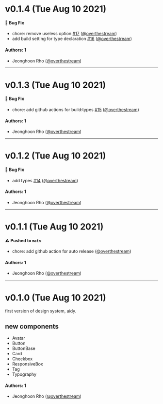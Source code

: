 # v0.1.4 (Tue Aug 10 2021)

#### 🐛 Bug Fix

- chore: remove useless option [#17](https://github.com/overthestream/aidy/pull/17) ([@overthestream](https://github.com/overthestream))
- add build setting for type declaration [#16](https://github.com/overthestream/aidy/pull/16) ([@overthestream](https://github.com/overthestream))

#### Authors: 1

- Jeonghoon Rho ([@overthestream](https://github.com/overthestream))

---

# v0.1.3 (Tue Aug 10 2021)

#### 🐛 Bug Fix

- chore: add github actions for build:types [#15](https://github.com/overthestream/aidy/pull/15) ([@overthestream](https://github.com/overthestream))

#### Authors: 1

- Jeonghoon Rho ([@overthestream](https://github.com/overthestream))

---

# v0.1.2 (Tue Aug 10 2021)

#### 🐛 Bug Fix

- add types [#14](https://github.com/overthestream/aidy/pull/14) ([@overthestream](https://github.com/overthestream))

#### Authors: 1

- Jeonghoon Rho ([@overthestream](https://github.com/overthestream))

---

# v0.1.1 (Tue Aug 10 2021)

#### ⚠️ Pushed to `main`

- chore: add github action for auto release ([@overthestream](https://github.com/overthestream))

#### Authors: 1

- Jeonghoon Rho ([@overthestream](https://github.com/overthestream))

---

# v0.1.0 (Tue Aug 10 2021)

first version of design system, aidy.

## new components

- Avatar
- Button
- ButtonBase
- Card
- Checkbox
- ResponsiveBox
- Tag
- Typography

#### Authors: 1

- Jeonghoon Rho ([@overthestream](https://github.com/overthestream))
